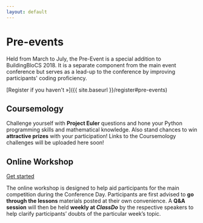 ```yaml
---
layout: default
---
```


# Pre-events

Held from March to July, the Pre-Event is a special addition to BuildingBloCS 2018. It is a separate component from the main event conference but serves as a lead-up to the conference by improving participants' coding proficiency. 

[Register if you haven't &raquo;]({{ site.baseurl }}/register#pre-events)

## Coursemology

Challenge yourself with **Project Euler** questions and hone your Python programming skills and mathematical knowledge. Also stand chances to win **attractive prizes** with your participation! Links to the Coursemology challenges will be uploaded here soon!

## Online Workshop

<a class="btn" href="{{ site.baseurl }}/pre-event/workshop">Get started</a>

The online workshop is designed to help aid participants for the main competition during the Conference Day. Participants are first advised to **go through the lessons** materials posted at their own convenience. A **Q&A session** will then be held **weekly at *ClassDo*** by the respective speakers to help clarify participants’ doubts of the particular week’s topic.


